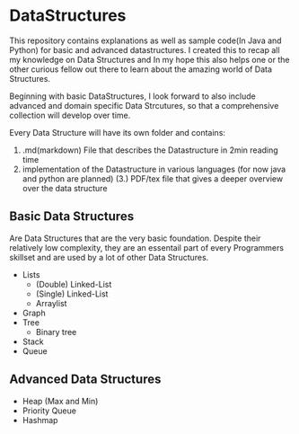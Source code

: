 # DataStructures

This repository contains explanations as well as sample code(In Java and Python) for basic and advanced datastructures.
I created this to recap all my knowledge on Data Structures and In my hope this also helps one or the other curious
fellow out there to learn about the amazing world of Data Structures.

Beginning with basic DataStructures, I look forward to also include advanced and domain specific Data Strcutures, so that
a comprehensive collection will develop over time.

Every Data Structure will have its own folder and contains:
1. .md(markdown) File that describes the Datastructure in 2min reading time
2. implementation of the Datastructure in various languages (for now java and python are planned)
(3.) PDF/tex file that gives a deeper overview over the data structure

## Basic Data Structures

Are Data Structures that are the very basic foundation. Despite their relatively low
complexity, they are an essentail part of every Programmers skillset and are used by 
a lot of other Data Structures.

- Lists
  - (Double) Linked-List
  - (Single) Linked-List
  - Arraylist
- Graph
- Tree
  - Binary tree
- Stack
- Queue

## Advanced Data Structures

- Heap (Max and Min)
- Priority Queue
- Hashmap
